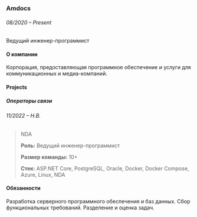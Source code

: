 ### Amdocs
###### <div class='dateRange'>08/2020 – Present</div>

Ведущий инженер-программист

#### О компании
Корпорация, предоставляющая программное обеспечение и услуги для коммуникационных и медиа-компаний.

#### Projects

##### Операторы связи
###### <div class='dateRange'>11/2022 – Н.В.</div>

> NDA
>
> **Роль:** Ведущий инженер-программист
>
> **Размер команды:** 10+
>
> **Стек:** ASP.NET Core, PostgreSQL, Oracle, Docker, Docker Compose, Azure, Linux, NDA

#### Обязанности
Разработка серверного программного обеспечения и баз данных. Сбор функциональных требований. Разделение и оценка задач.